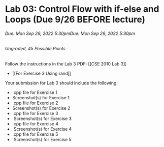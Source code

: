 # Lab 03: Control Flow with if-else and Loops (Due 9/26 BEFORE lecture)
###### Due: Mon Sep 26, 2022 5:30pmDue: Mon Sep 26, 2022 5:30pm
###### Ungraded, 45 Possible Points
Follow the instructions in the Lab 3 PDF: [[CSE 2010 Lab 3]]
-   [[For Exercise 3 Using rand]]

Your submission for Lab 3 should include the following:

-   .cpp file for Exercise 1
-   Screenshot(s) for Exercise 1
-   .cpp file for Exercise 2
-   Screenshot(s) for Exercise 2
-   .cpp file for Exercise 3
-    Screenshot(s) for Exercise 3
-   .cpp file for Exercise 4
-    Screenshot(s) for Exercise 4
-   .cpp file for Exercise 5
-    Screenshot(s) for Exercise 5